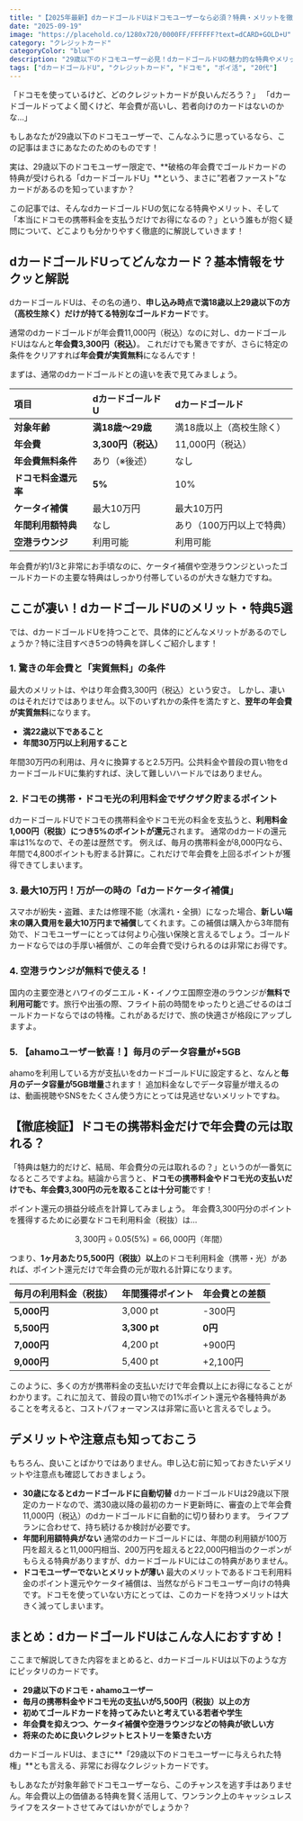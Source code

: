 ```yaml
---
title: "【2025年最新】dカードゴールドUはドコモユーザーなら必須？特典・メリットを徹底解説！携帯料金だけでもお得になるのか検証"
date: "2025-09-19"
image: "https://placehold.co/1280x720/0000FF/FFFFFF?text=dCARD+GOLD+U"
category: "クレジットカード"
categoryColor: "blue"
description: "29歳以下のドコモユーザー必見！dカードゴールドUの魅力的な特典やメリット・デメリット、そして携帯料金だけで年会費の元が取れるのかを徹底的に解説します。この記事を読めば、あなたがdカードゴールドUを持つべきかどうかがわかります。"
tags: ["dカードゴールドU", "クレジットカード", "ドコモ", "ポイ活", "20代"]
---
```


「ドコモを使っているけど、どのクレジットカードが良いんだろう？」
「dカードゴールドってよく聞くけど、年会費が高いし、若者向けのカードはないのかな…」

もしあなたが29歳以下のドコモユーザーで、こんなふうに思っているなら、この記事はまさにあなたのためのものです！

実は、29歳以下のドコモユーザー限定で、**破格の年会費でゴールドカードの特典が受けられる「dカードゴールドU」**という、まさに”若者ファースト”なカードがあるのを知っていますか？

この記事では、そんなdカードゴールドUの気になる特典やメリット、そして「本当にドコモの携帯料金を支払うだけでお得になるの？」という誰もが抱く疑問について、どこよりも分かりやすく徹底的に解説していきます！

## dカードゴールドUってどんなカード？基本情報をサクッと解説

dカードゴールドUは、その名の通り、**申し込み時点で満18歳以上29歳以下の方（高校生除く）だけが持てる特別なゴールドカード**です。

通常のdカードゴールドが年会費11,000円（税込）なのに対し、dカードゴールドUはなんと**年会費3,300円（税込）**。 これだけでも驚きですが、さらに特定の条件をクリアすれば**年会費が実質無料**になるんです！

まずは、通常のdカードゴールドとの違いを表で見てみましょう。

| 項目 | dカードゴールドU | dカードゴールド |
| :--- | :--- | :--- |
| **対象年齢** | **満18歳〜29歳** | 満18歳以上（高校生除く） |
| **年会費** | **3,300円（税込）** | 11,000円（税込） |
| **年会費無料条件** | あり（※後述） | なし |
| **ドコモ料金還元率** | **5%** | 10% |
| **ケータイ補償** | 最大10万円 | 最大10万円 |
| **年間利用額特典** | なし | あり（100万円以上で特典） |
| **空港ラウンジ** | 利用可能 | 利用可能 |

年会費が約1/3と非常にお手頃なのに、ケータイ補償や空港ラウンジといったゴールドカードの主要な特典はしっかり付帯しているのが大きな魅力ですね。

## ここが凄い！dカードゴールドUのメリット・特典5選

では、dカードゴールドUを持つことで、具体的にどんなメリットがあるのでしょうか？特に注目すべき5つの特典を詳しくご紹介します！

### 1. 驚きの年会費と「実質無料」の条件
最大のメリットは、やはり年会費3,300円（税込）という安さ。 しかし、凄いのはそれだけではありません。以下のいずれかの条件を満たすと、**翌年の年会費が実質無料**になります。

* **満22歳以下であること**
* **年間30万円以上利用すること**

年間30万円の利用は、月々に換算すると2.5万円。公共料金や普段の買い物をdカードゴールドUに集約すれば、決して難しいハードルではありません。

### 2. ドコモの携帯・ドコモ光の利用料金でザクザク貯まるポイント
dカードゴールドUでドコモの携帯料金やドコモ光の料金を支払うと、**利用料金1,000円（税抜）につき5%のポイントが還元**されます。 通常のdカードの還元率は1%なので、その差は歴然です。
例えば、毎月の携帯料金が8,000円なら、年間で4,800ポイントも貯まる計算に。これだけで年会費を上回るポイントが獲得できてしまいます。

### 3. 最大10万円！万が一の時の「dカードケータイ補償」
スマホが紛失・盗難、または修理不能（水濡れ・全損）になった場合、**新しい端末の購入費用を最大10万円まで補償**してくれます。この補償は購入から3年間有効で、ドコモユーザーにとっては何より心強い保険と言えるでしょう。ゴールドカードならではの手厚い補償が、この年会費で受けられるのは非常にお得です。

### 4. 空港ラウンジが無料で使える！
国内の主要空港とハワイのダニエル・K・イノウエ国際空港のラウンジが**無料で利用可能**です。旅行や出張の際、フライト前の時間をゆったりと過ごせるのはゴールドカードならではの特権。これがあるだけで、旅の快適さが格段にアップしますよ。

### 5. 【ahamoユーザー歓喜！】毎月のデータ容量が+5GB
ahamoを利用している方が支払いをdカードゴールドUに設定すると、なんと**毎月のデータ容量が5GB増量**されます！ 追加料金なしでデータ容量が増えるのは、動画視聴やSNSをたくさん使う方にとっては見逃せないメリットですね。

## 【徹底検証】ドコモの携帯料金だけで年会費の元は取れる？

「特典は魅力的だけど、結局、年会費分の元は取れるの？」というのが一番気になるところですよね。結論から言うと、**ドコモの携帯料金やドコモ光の支払いだけでも、年会費3,300円の元を取ることは十分可能**です！

ポイント還元の損益分岐点を計算してみましょう。
年会費3,300円分のポイントを獲得するために必要なドコモ利用料金（税抜）は…

$$ 3,300 \text{円} \div 0.05 (5\%) = 66,000 \text{円（年間）} $$

つまり、**1ヶ月あたり5,500円（税抜）以上**のドコモ利用料金（携帯・光）があれば、ポイント還元だけで年会費の元が取れる計算になります。

| 毎月の利用料金（税抜） | 年間獲得ポイント | 年会費との差額 |
| :--- | :--- | :--- |
| **5,000円** | 3,000 pt | -300円 |
| **5,500円** | **3,300 pt** | **0円** |
| **7,000円** | 4,200 pt | +900円 |
| **9,000円** | 5,400 pt | +2,100円 |

このように、多くの方が携帯料金の支払いだけで年会費以上にお得になることがわかります。これに加えて、普段の買い物での1%ポイント還元や各種特典があることを考えると、コストパフォーマンスは非常に高いと言えるでしょう。

## デメリットや注意点も知っておこう

もちろん、良いことばかりではありません。申し込む前に知っておきたいデメリットや注意点も確認しておきましょう。

* **30歳になるとdカードゴールドに自動切替**
    dカードゴールドUは29歳以下限定のカードなので、満30歳以降の最初のカード更新時に、審査の上で年会費11,000円（税込）のdカードゴールドに自動的に切り替わります。 ライフプランに合わせて、持ち続けるか検討が必要です。
* **年間利用額特典がない**
    通常のdカードゴールドには、年間の利用額が100万円を超えると11,000円相当、200万円を超えると22,000円相当のクーポンがもらえる特典がありますが、dカードゴールドUにはこの特典がありません。
* **ドコモユーザーでないとメリットが薄い**
    最大のメリットであるドコモ利用料金のポイント還元やケータイ補償は、当然ながらドコモユーザー向けの特典です。ドコモを使っていない方にとっては、このカードを持つメリットは大きく減ってしまいます。

## まとめ：dカードゴールドUはこんな人におすすめ！

ここまで解説してきた内容をまとめると、dカードゴールドUは以下のような方にピッタリのカードです。

* **29歳以下のドコモ・ahamoユーザー**
* **毎月の携帯料金やドコモ光の支払いが5,500円（税抜）以上の方**
* **初めてゴールドカードを持ってみたいと考えている若者や学生**
* **年会費を抑えつつ、ケータイ補償や空港ラウンジなどの特典が欲しい方**
* **将来のために良いクレジットヒストリーを築きたい方**

dカードゴールドUは、まさに**「29歳以下のドコモユーザーに与えられた特権」**とも言える、非常にお得なクレジットカードです。

もしあなたが対象年齢でドコモユーザーなら、このチャンスを逃す手はありません。年会費以上の価値ある特典を賢く活用して、ワンランク上のキャッシュレスライフをスタートさせてみてはいかがでしょうか？

